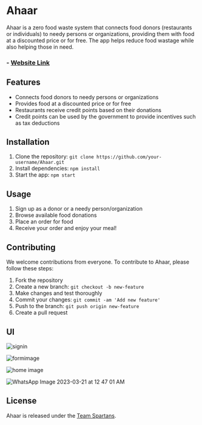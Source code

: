 # Ahaar

Ahaar is a zero food waste system that connects food donors (restaurants or individuals) to needy persons or organizations, providing them with food at a discounted price or for free. The app helps reduce food wastage while also helping those in need.

### - [Website Link](https://ahaar.vercel.app/)

## Features

- Connects food donors to needy persons or organizations
- Provides food at a discounted price or for free
- Restaurants receive credit points based on their donations
- Credit points can be used by the government to provide incentives such as tax deductions

## Installation

1. Clone the repository: `git clone https://github.com/your-username/Ahaar.git`
2. Install dependencies: `npm install`
3. Start the app: `npm start`

## Usage

1. Sign up as a donor or a needy person/organization
2. Browse available food donations
3. Place an order for food
4. Receive your order and enjoy your meal!

## Contributing

We welcome contributions from everyone. To contribute to Ahaar, please follow these steps:

1. Fork the repository
2. Create a new branch: `git checkout -b new-feature`
3. Make changes and test thoroughly
4. Commit your changes: `git commit -am 'Add new feature'`
5. Push to the branch: `git push origin new-feature`
6. Create a pull request


## UI

![signin](https://user-images.githubusercontent.com/91468455/226523724-f960ba23-05ee-4861-8b18-cb2c7f2d2d30.jpg)

![formimage](https://user-images.githubusercontent.com/91468455/226523646-41063677-9277-4d01-aa77-9262de4677ec.jpg)

![home image](https://user-images.githubusercontent.com/91468455/226523769-1448c3f7-692a-492f-97d5-f884fda26edd.jpg)

![WhatsApp Image 2023-03-21 at 12 47 01 AM](https://user-images.githubusercontent.com/91468455/226523403-dbdbae2b-c6e4-4927-a42e-1c46b826455a.jpeg)
## License

Ahaar is released under the [Team Spartans](https://ahaar.vercel.app/).
